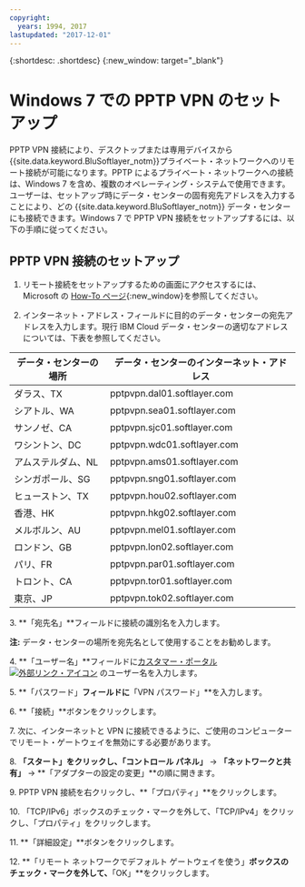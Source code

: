 ```yaml
---
copyright:
  years: 1994, 2017
lastupdated: "2017-12-01"
---
```


{:shortdesc: .shortdesc}
{:new_window: target="_blank"}

# Windows 7 での PPTP VPN のセットアップ

PPTP VPN 接続により、デスクトップまたは専用デバイスから{{site.data.keyword.BluSoftlayer_notm}}プライベート・ネットワークへのリモート接続が可能になります。PPTP によるプライベート・ネットワークへの接続は、Windows 7 を含め、複数のオペレーティング・システムで使用できます。ユーザーは、セットアップ時にデータ・センターの固有宛先アドレスを入力することにより、どの {{site.data.keyword.BluSoftlayer_notm}} データ・センターにも接続できます。Windows 7 で PPTP VPN 接続をセットアップするには、以下の手順に従ってください。

## PPTP VPN 接続のセットアップ

1. リモート接続をセットアップするための画面にアクセスするには、Microsoft の [How-To ページ](http://windows.microsoft.com/en-US/windows7/Set-up-a-remote-connection-to-your-workplace-using-VPN){:new_window}を参照してください。

2. インターネット・アドレス・フィールドに目的のデータ・センターの宛先アドレスを入力します。現行 IBM Cloud データ・センターの適切なアドレスについては、下表を参照してください。

|データ・センターの場所|データ・センターのインターネット・アドレス|
|---|---|
|ダラス、TX|pptpvpn.dal01.softlayer.com|
|シアトル、WA|pptpvpn.sea01.softlayer.com|
|サンノゼ、CA|pptpvpn.sjc01.softlayer.com|
|ワシントン、DC|pptpvpn.wdc01.softlayer.com|
|アムステルダム、NL|pptpvpn.ams01.softlayer.com|
|シンガポール、SG|pptpvpn.sng01.softlayer.com|
|ヒューストン、TX|pptpvpn.hou02.softlayer.com|
|香港、HK|pptpvpn.hkg02.softlayer.com|
|メルボルン、AU|pptpvpn.mel01.softlayer.com|
|ロンドン、GB|pptpvpn.lon02.softlayer.com|
|パリ、FR|pptpvpn.par01.softlayer.com|
|トロント、CA|pptpvpn.tor01.softlayer.com|
|東京、JP|pptpvpn.tok02.softlayer.com|

3\. **「宛先名」**フィールドに接続の識別名を入力します。

**注:** データ・センターの場所を宛先名として使用することをお勧めします。

4\. **「ユーザー名」**フィールドに[カスタマー・ポータル ![外部リンク・アイコン](../../icons/launch-glyph.svg "外部リンク・アイコン")](https://control.softlayer.com/) のユーザー名を入力します。

5\. **「パスワード」**フィールドに**「VPN パスワード」**を入力します。

6\. **「接続」**ボタンをクリックします。

7\. 次に、インターネットと VPN に接続できるように、ご使用のコンピューターでリモート・ゲートウェイを無効にする必要があります。

8\. **「スタート」**をクリックし、**「コントロール パネル」** -> **「ネットワークと共有」** -> **「アダプターの設定の変更」**の順に開きます。

9\. PPTP VPN 接続を右クリックし、**「プロパティ」**をクリックします。

10\. 「TCP/IPv6」ボックスのチェック・マークを外して、「TCP/IPv4」をクリックし、「プロパティ」をクリックします。

11\. **「詳細設定」**ボタンをクリックします。

12\. **「リモート ネットワークでデフォルト ゲートウェイを使う」**ボックスのチェック・マークを外して、**「OK」**をクリックします。

